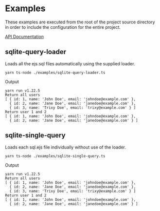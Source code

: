 # Examples

These examples are executed from the root of the project source directory in order to include the configuration for the entire project.

[API Documentation](https://rdfedor.gitlab.io/node-ejsql/)

## sqlite-query-loader

Loads all the ejs.sql files automatically using the supplied loader.

```
yarn ts-node ./examples/sqlite-query-loader.ts
```

Output
```
yarn run v1.22.5
Return all users
[ { id: 1, name: 'John Doe', email: 'johndoe@example.com' },
  { id: 2, name: 'Jane Doe', email: 'janedoe@example.com' },
  { id: 3, name: 'Trixy Doe', email: 'trixy@example.com' } ]
Return user 1 and 2
[ { id: 1, name: 'John Doe', email: 'johndoe@example.com' },
  { id: 2, name: 'Jane Doe', email: 'janedoe@example.com' } ]
```

## sqlite-single-query

Loads each sql.ejs file individually without use of the loader.

```
yarn ts-node ./examples/sqlite-single-query.ts
```

Output
```
yarn run v1.22.5
Return all users
[ { id: 1, name: 'John Doe', email: 'johndoe@example.com' },
  { id: 2, name: 'Jane Doe', email: 'janedoe@example.com' },
  { id: 3, name: 'Trixy Doe', email: 'trixy@example.com' } ]
Return user 1 and 2
[ { id: 1, name: 'John Doe', email: 'johndoe@example.com' },
  { id: 2, name: 'Jane Doe', email: 'janedoe@example.com' } ]
```